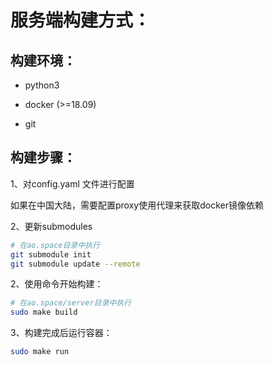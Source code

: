 # 服务端构建方式：



## 构建环境：

- python3

- docker (>=18.09)

- git

  

## 构建步骤：

1、对config.yaml 文件进行配置

如果在中国大陆，需要配置proxy使用代理来获取docker镜像依赖

2、更新submodules

```bash
# 在ao.space目录中执行
git submodule init        
git submodule update --remote
```

2、使用命令开始构建：

```bash
# 在ao.space/server目录中执行
sudo make build
```

3、构建完成后运行容器：

```bash
sudo make run
```

